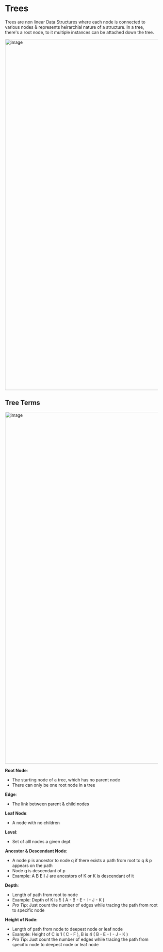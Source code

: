 # Trees

Trees are non linear Data Structures where each node is connected to various nodes & represents heirarchial nature of a structure. 
In a tree, there's a root node, to it multiple instances can be attached down the tree.

<img width="1155" alt="image" src="https://user-images.githubusercontent.com/28825619/216804847-5358212f-158e-494b-ab39-7f433c577de3.png">


## Tree Terms


<img width="1157" alt="image" src="https://user-images.githubusercontent.com/28825619/216804757-cd773c1e-bf72-41c4-ac62-3b3850591add.png">


**Root Node**: 
- The starting node of a tree, which has no parent node
- There can only be one root node in a tree


**Edge**:
- The link between parent & child nodes

**Leaf Node**:
- A node with no children 


**Level**:
- Set of alll nodes a given dept

**Ancestor & Descendant Node**:
- A node p is ancestor to node q if there exists a path from root to q & p appears on the path
- Node q is descendant of p
- Example: A B E I J are ancestors of K or K is descendant of it

**Depth**:
- Length of path from root to node
- Example: Depth of K is 5 ( A - B - E - I - J - K )
- _Pro Tip_: Just count the number of edges while tracing the path from root to specific node

**Height of Node**:
- Length of path from node to deepest node or leaf node
- Example: Height of C is 1 ( C - F ), B is 4 ( B - E - I - J - K )
- _Pro Tip_: Just count the number of edges while tracing the path from specific node to deepest node or leaf node


